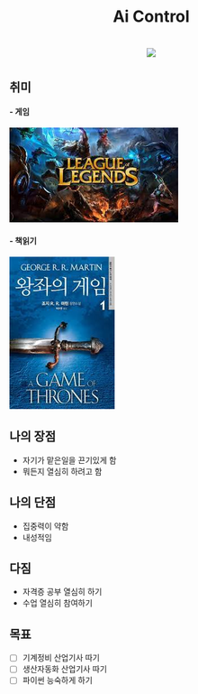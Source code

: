 <h1 align= "center" >Ai Control
<p align = "center">
<img src="https://img.shields.io/badge/Python-3766AB?style=flat-square&logo=Python&logoColor=white"/></a>

## 취미

#### - 게임

<img src="https://raw.githubusercontent.com/ttnt5/AiControl/main/photo/gameimg.jpg?token=GHSAT0AAAAAABYN6I4VLKE6T33NHJGJZDNOYZEDCIA">  

#### - 책읽기

<img src="https://raw.githubusercontent.com/ttnt5/AiControl/main/photo/book.jpg?token=GHSAT0AAAAAABYN6I4VFPBV2AJEQL6PDMQSYZEEFZQ">


## 나의 장점
- 자기가 맡은일을 끈기있게 함
- 뭐든지 열심히 하려고 함

## 나의 단점 

- 집중력이 약함
- 내성적임

## 다짐

- 자격증 공부 열심히 하기
- 수업 열심히 참여하기

## 목표

- [ ] 기계정비 산업기사 따기
- [ ] 생산자동화 산업기사 따기
- [ ] 파이썬 능숙하게 하기